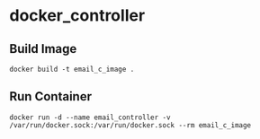# docker_controller

## Build Image
	docker build -t email_c_image .

## Run Container
	docker run -d --name email_controller -v /var/run/docker.sock:/var/run/docker.sock --rm email_c_image

